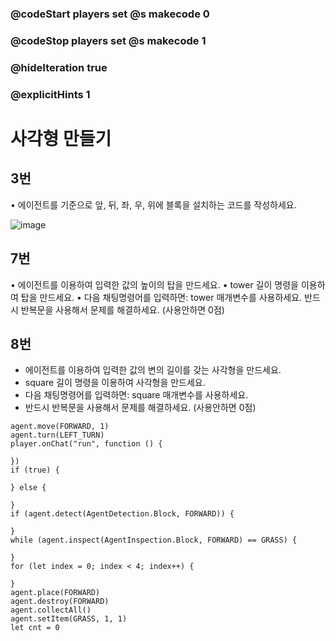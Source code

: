 ### @codeStart players set @s makecode 0
### @codeStop players set @s makecode 1

### @hideIteration true 
### @explicitHints 1


# 사각형 만들기
## 3번
• 에이전트를 기준으로 앞, 뒤, 좌, 우, 위에 블록을 설치하는 코드를 작성하세요.

![image](https://github.com/user-attachments/assets/ca4f0982-0196-4231-816a-01d69ec1862b)

## 7번

• 에이전트를 이용하여 입력한 값의 높이의 탑을 만드세요.
• tower 길이 명령을 이용하여 탑을 만드세요.
• 다음 채팅명령어를 입력하면: tower 매개변수를 사용하세요.
반드시 반복문을 사용해서 문제를 해결하세요. (사용안하면 0점)

## 8번
- 에이전트를 이용하여 입력한 값의 변의 길이를 갖는 사각형을 만드세요.
- square 길이 명령을 이용하여 사각형을 만드세요.
- 다음 채팅명령어를 입력하면: square 매개변수를 사용하세요.
- 반드시 반복문을 사용해서 문제를 해결하세요. (사용안하면 0점)

```ghost
agent.move(FORWARD, 1)
agent.turn(LEFT_TURN)
player.onChat("run", function () {
	
})
if (true) {
	
} else {
	
}
if (agent.detect(AgentDetection.Block, FORWARD)) {
	
}
while (agent.inspect(AgentInspection.Block, FORWARD) == GRASS) {
	
}
for (let index = 0; index < 4; index++) {
	
}
agent.place(FORWARD)
agent.destroy(FORWARD)
agent.collectAll()
agent.setItem(GRASS, 1, 1)
let cnt = 0
```

